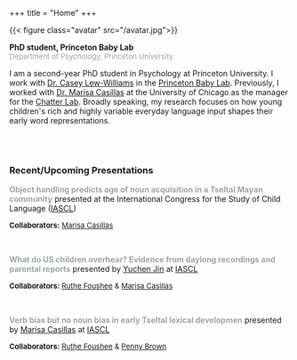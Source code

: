 +++
title = "Home"
+++

{{< figure class="avatar" src="/avatar.jpg">}}

<b>PhD student, Princeton Baby Lab</b>
<br>
<font size="-1"><span style="color:#9ea6a2">Department of Psychology, Princeton University</span></font>

I am a second-year PhD student in Psychology at Princeton University. I work with [Dr. Casey Lew-Williams](https://psych.princeton.edu/person/casey-lew-williams) in the [Princeton Baby Lab](https://babylab.princeton.edu/). Previously, I worked with [Dr. Marisa Casillas](https://humdev.uchicago.edu/directory/marisa-casillas) at the University of Chicago as the manager for the [Chatter Lab](https://chatterlab.uchicago.edu/). Broadly speaking, my research focuses on how young children's rich and highly variable everyday language input shapes their early word representations.

<br>
<br>

### Recent/Upcoming Presentations

<b><span style="color:#9ea6a2">Object handling predicts age of noun acquisition in a Tseltal Mayan community</span></b> presented at the International Congress for the Study of Child Language  ([IASCL](https://iascl2024.com/))</font>

<font size="-1">**Collaborators:** [Marisa Casillas](https://humdev.uchicago.edu/directory/marisa-casillas)</font>

<br>

<b><span style="color:#9ea6a2">What do US children overhear? Evidence from daylong recordings and parental reports</b></span> presented by [Yuchen Jin](https://regenchen.github.io/) at [IASCL](https://iascl2024.com/)</font>

<font size="-1">**Collaborators:** [Ruthe Foushee](https://www.newschool.edu/nssr/faculty/ruthe-foushee/) & [Marisa Casillas](https://humdev.uchicago.edu/directory/marisa-casillas)</font>

<br>

<b><span style="color:#9ea6a2">Verb bias but no noun bias in early Tseltal lexical developmen</b></span> presented by [Marisa Casillas](https://humdev.uchicago.edu/directory/marisa-casillas) at [IASCL](https://iascl2024.com/)</font>

<font size="-1">**Collaborators:** [Ruthe Foushee](https://www.newschool.edu/nssr/faculty/ruthe-foushee/) & [Penny Brown](https://www.mpi.nl/people/brown-penelope)</font>